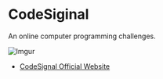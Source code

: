 # CodeSiginal

An online computer programming challenges.

![Imgur](https://imgur.com/NM0l740.png)

* [CodeSignal Official Website](https://app.codesignal.com/arcade)
